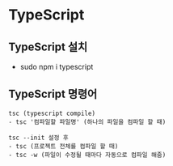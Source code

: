 # TypeScript

## TypeScript 설치
- sudo npm i typescript

## TypeScript 명령어
```
tsc (typescript compile)
- tsc '컴파일할 파일명' (하나의 파일을 컴파일 할 때)
```
```
tsc --init 설정 후
- tsc (프로젝트 전체를 컴파일 할 때)
- tsc -w (파일이 수정될 때마다 자동으로 컴파일 해줌)
```
